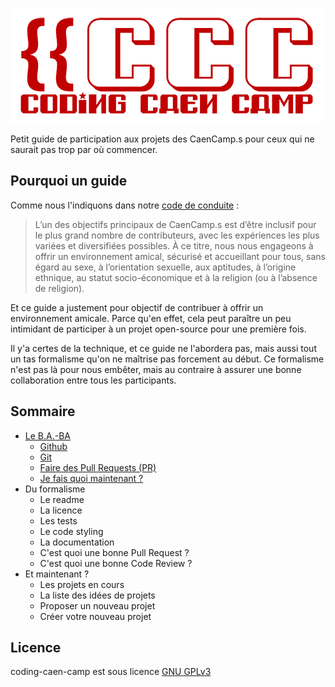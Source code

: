 ![Les Coding CaenCamp](images/logo.png)

Petit guide de participation aux projets des CaenCamp.s pour ceux qui ne saurait pas trop par où commencer.

## Pourquoi un guide

Comme nous l'indiquons dans notre [code de conduite](CODE_OF_CONDUCT.md) :

> L’un des objectifs principaux de CaenCamp.s est d’être inclusif pour le plus grand nombre de contributeurs, avec les expériences les plus variées et diversifiées possibles. À ce titre, nous nous engageons à offrir un environnement amical, sécurisé et accueillant pour tous, sans égard au sexe, à l’orientation sexuelle, aux aptitudes, à l’origine ethnique, au statut socio-économique et à la religion (ou à l’absence de religion).

Et ce guide a justement pour objectif de contribuer à offrir un environnement amicale. Parce qu'en effet, cela peut paraître un peu intimidant de participer à un projet open-source pour une première fois.

Il y'a certes de la technique, et ce guide ne l'abordera pas, mais aussi tout un tas formalisme qu'on ne maîtrise pas forcement au début. Ce formalisme n'est pas là pour nous embêter, mais au contraire à assurer une bonne collaboration entre tous les participants.

## Sommaire

* [Le B.A.-BA](ba-b-a.md)
  * [Github](ba-b-a.md#github)
  * [Git](ba-b-a.md#git)
  * [Faire des Pull Requests (PR)](ba-b-a.md#proposer-une-pull-request-pr)
  * [Je fais quoi maintenant ?](ba-b-a.md#je-me-sens-plus-à-laise-avec-git-je-fais-quoi-maintenant)
* Du formalisme
  * Le readme
  * La licence
  * Les tests
  * Le code styling
  * La documentation
  * C'est quoi une bonne Pull Request ?
  * C'est quoi une bonne Code Review ?
* Et maintenant ?
  * Les projets en cours
  * La liste des idées de projets
  * Proposer un nouveau projet
  * Créer votre nouveau projet

## Licence

coding-caen-camp est sous licence [GNU GPLv3](LICENSE)
